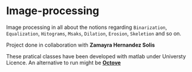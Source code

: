 # Image-processing
Image processing in all about the notions regarding ```Binarization```, ```Equalization```, ```Hitograms```, ```Msaks```, ```Dilation```, ```Erosion```, ```Skeletion``` and so on.

Project done in collaboration with **Zamayra Hernandez Solis**
 
 These pratical classes have been developed with matlab under Universty Licence. 
 An alternative to run might be **[Octove](https://octave.org/)**
